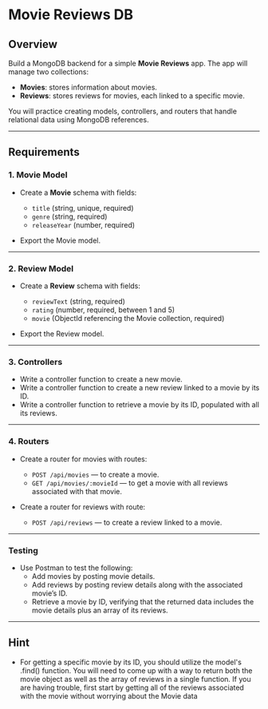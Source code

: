 # Movie Reviews DB

## Overview

Build a MongoDB backend for a simple **Movie Reviews** app. The app will manage two collections:

- **Movies**: stores information about movies.
- **Reviews**: stores reviews for movies, each linked to a specific movie.

You will practice creating models, controllers, and routers that handle relational data using MongoDB references.

---

## Requirements

### 1. Movie Model

- Create a **Movie** schema with fields:
  - `title` (string, unique, required)
  - `genre` (string, required)
  - `releaseYear` (number, required)

- Export the Movie model.

---

### 2. Review Model

- Create a **Review** schema with fields:
  - `reviewText` (string, required)
  - `rating` (number, required, between 1 and 5)
  - `movie` (ObjectId referencing the Movie collection, required)

- Export the Review model.

---

### 3. Controllers

- Write a controller function to create a new movie.
- Write a controller function to create a new review linked to a movie by its ID.
- Write a controller function to retrieve a movie by its ID, populated with all its reviews.

---

### 4. Routers

- Create a router for movies with routes:
  - `POST /api/movies` — to create a movie.
  - `GET /api/movies/:movieId` — to get a movie with all reviews associated with that movie. 

- Create a router for reviews with route:
  - `POST /api/reviews` — to create a review linked to a movie.

---

### Testing

- Use Postman to test the following:
  - Add movies by posting movie details.
  - Add reviews by posting review details along with the associated movie’s ID.
  - Retrieve a movie by ID, verifying that the returned data includes the movie details plus an array of its reviews.

---

## Hint

- For getting a specific movie by its ID, you should utilize the model's .find() function.  You will need to come up with a way to return both the movie object as well as the array of reviews in a single function. If you are having trouble, first start by getting all of the reviews associated with the movie without worrying about the Movie data
